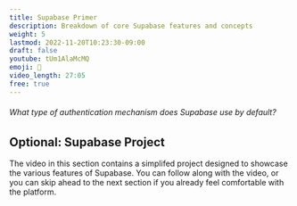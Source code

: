 ```yaml
---
title: Supabase Primer
description: Breakdown of core Supabase features and concepts
weight: 5
lastmod: 2022-11-20T10:23:30-09:00
draft: false
youtube: tUm1AlaMcMQ
emoji: 🚀
video_length: 27:05
free: true
---
```


<quiz-modal options="Biometric:Cookies:JSON Web Token:Hashmap" answer="JSON Web Token" prize="3">
  <h6>What type of authentication mechanism does Supabase use by default?</h6>
</quiz-modal>

## Optional: Supabase Project

The video in this section contains a simplifed project designed to showcase the various features of Supabase. You can follow along with the video, or you can skip ahead to the next section if you already feel comfortable with the platform.
